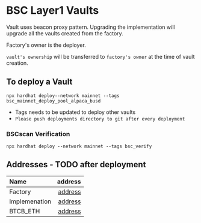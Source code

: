 # BSC Layer1 Vaults

Vault uses beacon proxy pattern. 
Upgrading the implementation will upgrade all the vaults created from the factory.

Factory's owner is the deployer.

`vault's ownership` will be transferred to `factory's owner` at the time of vault creation.

## To deploy a Vault

```
npx hardhat deploy--network mainnet --tags bsc_mainnet_deploy_pool_alpaca_busd
```

- Tags needs to be updated to deploy other vaults
- `Please push deployments directory to git after every deployment`

### BSCscan Verification

```
npx hardhat deploy --network mainnet --tags bsc_verify
```



## Addresses - TODO after deployment

| Name                           | address            
|:-------------------------------|-------------------------------:|
|    Factory                     | [address](https://bscscan.com)
|    Implemenation               | [address](https://bscscan.com)
|    BTCB_ETH                    | [address](https://bscscan.com)